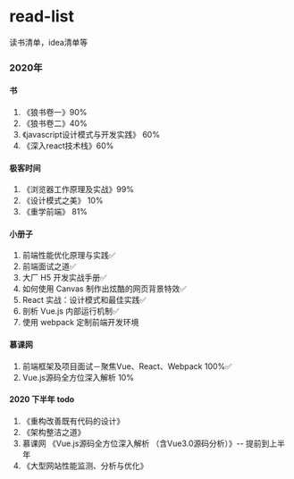 # read-list
读书清单，idea清单等

### 2020年

#### 书

1. 《狼书卷一》90%
2. 《狼书卷二》40%
3. 《javascript设计模式与开发实践》 60%
4. 《深入react技术栈》60%

#### 极客时间
1. 《浏览器工作原理及实战》99%
2. 《设计模式之美》 10%
3. 《重学前端》 81%

#### 小册子
1. 前端性能优化原理与实践✅
2. 前端面试之道✅
3. 大厂 H5 开发实战手册✅
4. 如何使用 Canvas 制作出炫酷的网页背景特效✅
5. React 实战：设计模式和最佳实践✅
6. 剖析 Vue.js 内部运行机制✅
7. 使用 webpack 定制前端开发环境


#### 慕课网

1. 前端框架及项目面试－聚焦Vue、React、Webpack 100%✅
2. Vue.js源码全方位深入解析 10%



#### 2020 下半年 todo

1. 《重构改善既有代码的设计》
2. 《架构整洁之道》
3. 慕课网 《Vue.js源码全方位深入解析 （含Vue3.0源码分析）》-- 提前到上半年
4. 《大型网站性能监测、分析与优化》
